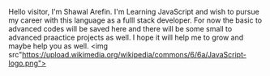 Hello visitor,
I'm Shawal Arefin. I'm Learning JavaScript and wish to pursue my career with this language as a fulll stack developer. For now the basic to advanced codes will be saved here and there will be some small to advanced praactice projects as well. I hope it will help me to grow and maybe help you as well.
<img src"https://upload.wikimedia.org/wikipedia/commons/6/6a/JavaScript-logo.png">
